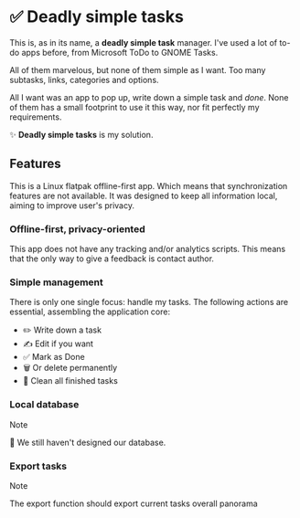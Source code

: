 # ✅ Deadly simple tasks

This is, as in its name, a **deadly simple task** manager. I've used a lot of 
to-do apps before, from Microsoft ToDo to GNOME Tasks. 

All of them marvelous, but none of them simple as I want. Too many subtasks, 
links, categories and options. 

All I want was an app to pop up, write down a simple task and *done*. None of 
them has a small footprint to use it this way, nor fit perfectly my requirements.

✨ **Deadly simple tasks** is my solution.

## Features

This is a Linux flatpak offline-first app. Which means that synchronization 
features are not available. It was designed to keep all information local, 
aiming to improve user's privacy.

### Offline-first, privacy-oriented

This app does not have any tracking and/or analytics scripts. This means that 
the only way to give a feedback is contact author. 

### Simple management

There is only one single focus: handle my tasks. The following actions are 
essential, assembling the application core:

* ✏️ Write down a task
* ✍️ Edit if you want
* ✅ Mark as Done
* 🗑️ Or delete permanently
* 🤖 Clean all finished tasks

### Local database

> [!Note]
> 🚧 We still haven't designed our database. 

### Export tasks

> [!Note]
> The export function should export current tasks overall panorama 
